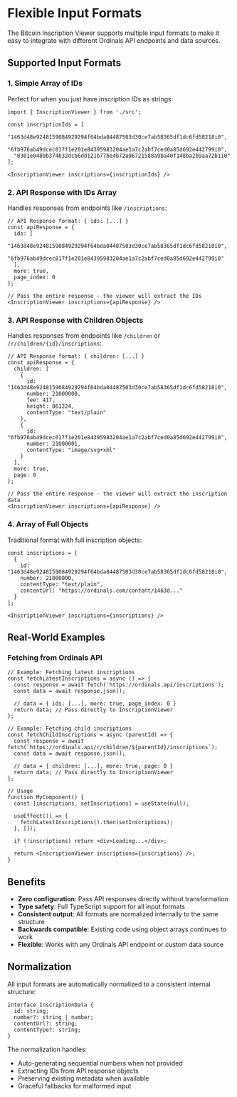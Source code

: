 # Flexible Input Formats

The Bitcoin Inscription Viewer supports multiple input formats to make it easy to integrate with different Ordinals API endpoints and data sources.

## Supported Input Formats

### 1. Simple Array of IDs

Perfect for when you just have inscription IDs as strings:

```tsx
import { InscriptionViewer } from './src';

const inscriptionIds = [
  "1463d48e9248159084929294f64bda04487503d30ce7ab58365df1dc6fd58218i0",
  "6fb976ab49dcec017f1e201e84395983204ae1a7c2abf7ced0a85d692e442799i0",
  "0301e0480b374b32dcb6dd121b77be4b72a96721588a9ba40f148ba2b9aa72b1i0"
];

<InscriptionViewer inscriptions={inscriptionIds} />
```

### 2. API Response with IDs Array

Handles responses from endpoints like `/inscriptions`:

```tsx
// API Response format: { ids: [...] }
const apiResponse = {
  ids: [
    "1463d48e9248159084929294f64bda04487503d30ce7ab58365df1dc6fd58218i0",
    "6fb976ab49dcec017f1e201e84395983204ae1a7c2abf7ced0a85d692e442799i0"
  ],
  more: true,
  page_index: 0
};

// Pass the entire response - the viewer will extract the IDs
<InscriptionViewer inscriptions={apiResponse} />
```

### 3. API Response with Children Objects

Handles responses from endpoints like `/children` or `/r/children/{id}/inscriptions`:

```tsx
// API Response format: { children: [...] }
const apiResponse = {
  children: [
    {
      id: "1463d48e9248159084929294f64bda04487503d30ce7ab58365df1dc6fd58218i0",
      number: 21000000,
      fee: 417,
      height: 861224,
      contentType: "text/plain"
    },
    {
      id: "6fb976ab49dcec017f1e201e84395983204ae1a7c2abf7ced0a85d692e442799i0",
      number: 21000001,
      contentType: "image/svg+xml"
    }
  ],
  more: true,
  page: 0
};

// Pass the entire response - the viewer will extract the inscription data
<InscriptionViewer inscriptions={apiResponse} />
```

### 4. Array of Full Objects

Traditional format with full inscription objects:

```tsx
const inscriptions = [
  {
    id: "1463d48e9248159084929294f64bda04487503d30ce7ab58365df1dc6fd58218i0",
    number: 21000000,
    contentType: "text/plain",
    contentUrl: "https://ordinals.com/content/1463d..."
  }
];

<InscriptionViewer inscriptions={inscriptions} />
```

## Real-World Examples

### Fetching from Ordinals API

```tsx
// Example: Fetching latest inscriptions
const fetchLatestInscriptions = async () => {
  const response = await fetch('https://ordinals.api/inscriptions');
  const data = await response.json();
  
  // data = { ids: [...], more: true, page_index: 0 }
  return data; // Pass directly to InscriptionViewer
};

// Example: Fetching child inscriptions
const fetchChildInscriptions = async (parentId) => {
  const response = await fetch(`https://ordinals.api/r/children/${parentId}/inscriptions`);
  const data = await response.json();
  
  // data = { children: [...], more: true, page: 0 }
  return data; // Pass directly to InscriptionViewer
};

// Usage
function MyComponent() {
  const [inscriptions, setInscriptions] = useState(null);
  
  useEffect(() => {
    fetchLatestInscriptions().then(setInscriptions);
  }, []);
  
  if (!inscriptions) return <div>Loading...</div>;
  
  return <InscriptionViewer inscriptions={inscriptions} />;
}
```

## Benefits

- **Zero configuration**: Pass API responses directly without transformation
- **Type safety**: Full TypeScript support for all input formats
- **Consistent output**: All formats are normalized internally to the same structure
- **Backwards compatible**: Existing code using object arrays continues to work
- **Flexible**: Works with any Ordinals API endpoint or custom data source

## Normalization

All input formats are automatically normalized to a consistent internal structure:

```tsx
interface InscriptionData {
  id: string;
  number?: string | number;
  contentUrl?: string;
  contentType?: string;
}
```

The normalization handles:
- Auto-generating sequential numbers when not provided
- Extracting IDs from API response objects
- Preserving existing metadata when available
- Graceful fallbacks for malformed input
